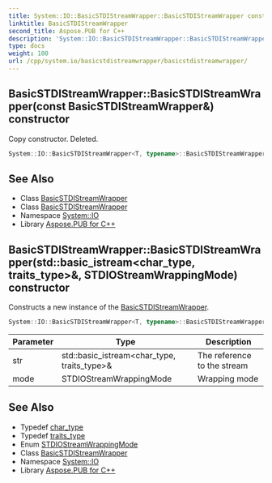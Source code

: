 ```yaml
---
title: System::IO::BasicSTDIStreamWrapper::BasicSTDIStreamWrapper constructor
linktitle: BasicSTDIStreamWrapper
second_title: Aspose.PUB for C++
description: 'System::IO::BasicSTDIStreamWrapper::BasicSTDIStreamWrapper constructor. Copy constructor. Deleted in C++.'
type: docs
weight: 100
url: /cpp/system.io/basicstdistreamwrapper/basicstdistreamwrapper/
---
```

## BasicSTDIStreamWrapper::BasicSTDIStreamWrapper(const BasicSTDIStreamWrapper\&) constructor


Copy constructor. Deleted.

```cpp
System::IO::BasicSTDIStreamWrapper<T, typename>::BasicSTDIStreamWrapper(const BasicSTDIStreamWrapper &)=delete
```

## See Also

* Class [BasicSTDIStreamWrapper](../)
* Class [BasicSTDIStreamWrapper](../)
* Namespace [System::IO](../../)
* Library [Aspose.PUB for C++](../../../)
## BasicSTDIStreamWrapper::BasicSTDIStreamWrapper(std::basic_istream\<char_type, traits_type\>\&, STDIOStreamWrappingMode) constructor


Constructs a new instance of the [BasicSTDIStreamWrapper](../).

```cpp
System::IO::BasicSTDIStreamWrapper<T, typename>::BasicSTDIStreamWrapper(std::basic_istream<char_type, traits_type> &str, STDIOStreamWrappingMode mode=STDIOStreamWrappingMode::Binary)
```


| Parameter | Type | Description |
| --- | --- | --- |
| str | std::basic_istream\<char_type, traits_type\>\& | The reference to the stream |
| mode | STDIOStreamWrappingMode | Wrapping mode |

## See Also

* Typedef [char_type](../char_type/)
* Typedef [traits_type](../traits_type/)
* Enum [STDIOStreamWrappingMode](../../stdiostreamwrappingmode/)
* Class [BasicSTDIStreamWrapper](../)
* Namespace [System::IO](../../)
* Library [Aspose.PUB for C++](../../../)
